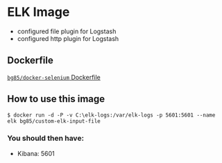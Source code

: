 # ELK Image 
- configured file plugin for Logstash
- configured http plugin for Logstash

## Dockerfile

[`bg85/docker-selenium` Dockerfile](https://github.com/bg85/custom-elk-input-file/blob/master/Dockerfile)

## How to use this image

```
$ docker run -d -P -v C:\elk-logs:/var/elk-logs -p 5601:5601 --name elk bg85/custom-elk-input-file
```

### You should then have:
- Kibana: 5601
